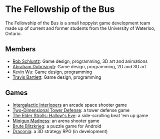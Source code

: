 # The Fellowship of the Bus

The Fellowship of the Bus is a small hoppyist game development team made up of current and former students from the University of Waterloo, Ontario. 

## Members

* [Rob Schluntz]\: Game design, programming, 3D art and animations
* [Abraham Dubrisingh]\: Game design, programming, 2D and 3D art
* [Kevin Wu]\: Game design, programming
* [Travis Bartlett]\: Game design, programming

## Games

* [Intergalactic Interlopers] an arcade space shooter game
* [Two-Dimensional Tower Defense][tdtd]: a tower defense game
* [The Elder Strolls: Hallow's Eve][Elder Strolls]: a side-scrolling beat 'em up game
* [Minigun Madness]\: an arena shooter game
* [Brute Blitzkrieg]\: a puzzle game for Android
* [Draconia]\: a 3D strategy RPG (in development)


[Rob Schluntz]: https://github.com/saitou1024
[Abraham Dubrisingh]: https://github.com/Greatrabe
[Kevin Wu]: https://github.com/smashkevin
[Travis Bartlett]: https://github.com/kjifs
[Erin Blackmere]: https://github.com/erin2kb

[Intergalactic Interlopers]: http://fellowship-of-the-bus.github.io/SpaceInvadersCoop
[tdtd]: http://fellowship-of-the-bus.github.io/tdtd
[Elder Strolls]: http://fellowship-of-the-bus.github.io/Elder-Strolls-Hallows-Eve
[Minigun Madness]: http://fellowship-of-the-bus.github.io/MinigunMadness/
[Brute Blitzkrieg]: https://play.google.com/store/apps/details?id=com.github.fellowship_of_the_bus.bruteb&hl=en_SG
[Draconia]: http://fellowship-of-the-bus.github.io/Draconia-Unity
